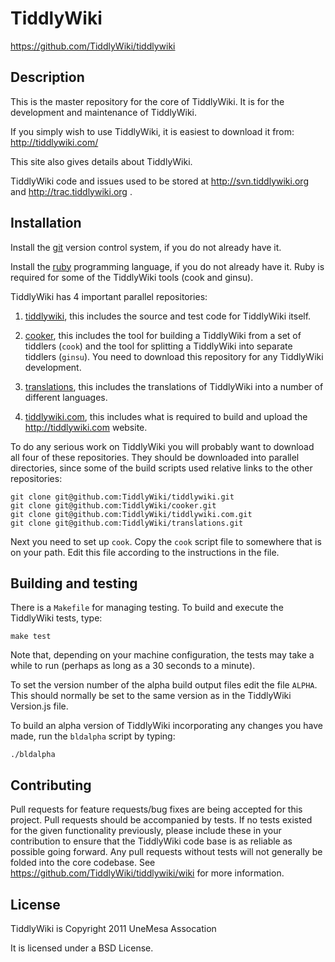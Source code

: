 TiddlyWiki
==========

https://github.com/TiddlyWiki/tiddlywiki


Description
-----------

This is the master repository for the core of TiddlyWiki. It is for the development and maintenance of TiddlyWiki.

If you simply wish to use TiddlyWiki, it is easiest to download it from: http://tiddlywiki.com/

This site also gives details about TiddlyWiki.

TiddlyWiki code and issues used to be stored at http://svn.tiddlywiki.org and http://trac.tiddlywiki.org .


Installation
------------

Install the [git](http://git-scm.com/download) version control system, if you do not already have it.

Install the [ruby](http://www.ruby-lang.org/en/downloads/) programming language, if you do not already have it. Ruby is required for some of the TiddlyWiki tools (cook and ginsu).

TiddlyWiki has 4 important parallel repositories:

1. [tiddlywiki](https://github.com/TiddlyWiki/tiddlywiki), this includes the source and test code for TiddlyWiki itself.

2. [cooker](https://github.com/TiddlyWiki/cooker), this includes the tool for building a TiddlyWiki from a set of tiddlers (`cook`) and the tool for splitting a TiddlyWiki into separate tiddlers (`ginsu`). You need to download this repository for any TiddlyWiki development.

3. [translations](https://github.com/TiddlyWiki/translations), this includes the translations of TiddlyWiki into a number of different languages.

4. [tiddlywiki.com](https://github.com/TiddlyWiki/tiddlywiki.com), this includes what is required to build and upload the http://tiddlywiki.com website.


To do any serious work on TiddlyWiki you will probably want to download all four of these repositories. They should be downloaded into parallel directories, since some of the build scripts used relative links to the other repositories:

    git clone git@github.com:TiddlyWiki/tiddlywiki.git
    git clone git@github.com:TiddlyWiki/cooker.git
    git clone git@github.com:TiddlyWiki/tiddlywiki.com.git
    git clone git@github.com:TiddlyWiki/translations.git


Next you need to set up `cook`. Copy the `cook` script file to somewhere that is on your path. Edit this file according to the instructions in the file.


Building and testing
--------------------

There is a `Makefile` for managing testing. To build and execute the TiddlyWiki tests, type:

    make test

Note that, depending on your machine configuration, the tests may take a while to run (perhaps as long as a 30 seconds to a minute).

To set the version number of the alpha build output files edit the file `ALPHA`. This should normally be set to the same version as in the TiddlyWiki Version.js file.

To build an alpha version of TiddlyWiki incorporating any changes you have made, run the `bldalpha` script by typing:

    ./bldalpha


Contributing
------------

Pull requests for feature requests/bug fixes are being accepted for this project. Pull requests should be accompanied by tests. If no tests existed for the given functionality previously, please include these in your contribution to ensure that the TiddlyWiki code base is as reliable as possible going forward. Any pull requests without tests will not generally be folded into the core codebase. See https://github.com/TiddlyWiki/tiddlywiki/wiki for more information.


License
-------

TiddlyWiki is Copyright 2011 UneMesa Assocation

It is licensed under a BSD License.
